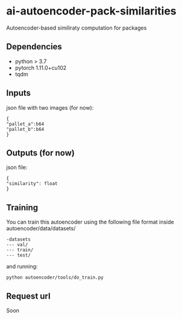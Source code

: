 # ai-autoencoder-pack-similarities
Autoencoder-based similiraty computation for packages

## Dependencies
- python > 3.7
- pytorch 1.11.0+cu102
- tqdm


## Inputs
json file with two images (for now):
```
{
"pallet_a":b64
"pallet_b":b64
}

```

## Outputs (for now)
json file:
```
{
"similarity": float
}

```
## Training
You can train this autoencoder using the following file format inside autoencoder/data/datasets/
```
-datasets
--- val/
--- train/
--- test/
```
and running:
```
python autoencoder/tools/do_train.py
```

## Request url

Soon

